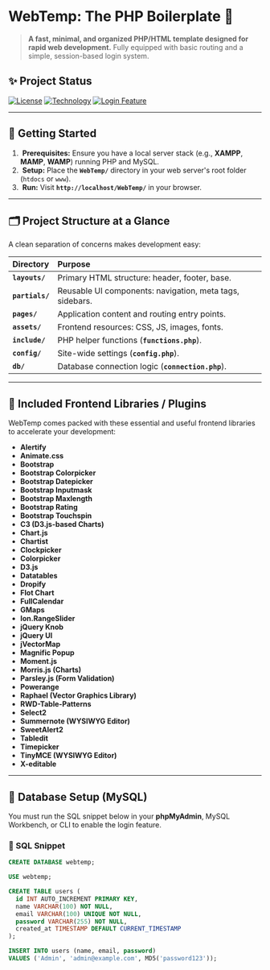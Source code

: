 # WebTemp: The PHP Boilerplate 🚀

> **A fast, minimal, and organized PHP/HTML template designed for rapid web development.**
> Fully equipped with basic routing and a simple, session-based login system.

## ✨ Project Status
[![License](https://img.shields.io/badge/License-MIT-blue.svg)](https://opensource.org/licenses/MIT)
[![Technology](https://img.shields.io/badge/Technology-PHP%20%7C%20MySQL-7777BB.svg)]()
[![Login Feature](https://img.shields.io/badge/Auth-Simple%20Session%20Login-yellowgreen.svg)]()

---

## 🚀 Getting Started

1.  **Prerequisites:** Ensure you have a local server stack (e.g., **XAMPP**, **MAMP**, **WAMP**) running PHP and MySQL.
2.  **Setup:** Place the **`WebTemp/`** directory in your web server's root folder (`htdocs` or `www`).
3.  **Run:** Visit **`http://localhost/WebTemp/`** in your browser.

---

## 🗂️ Project Structure at a Glance

A clean separation of concerns makes development easy:

| Directory | Purpose |
| :--- | :--- |
| **`layouts/`** | Primary HTML structure: header, footer, base. |
| **`partials/`** | Reusable UI components: navigation, meta tags, sidebars. |
| **`pages/`** | Application content and routing entry points. |
| **`assets/`** | Frontend resources: CSS, JS, images, fonts. |
| **`include/`** | PHP helper functions (**`functions.php`**). |
| **`config/`** | Site-wide settings (**`config.php`**). |
| **`db/`** | Database connection logic (**`connection.php`**). |

---

## 🔌 Included Frontend Libraries / Plugins

WebTemp comes packed with these essential and useful frontend libraries to accelerate your development:

* **Alertify**
* **Animate.css**
* **Bootstrap**
* **Bootstrap Colorpicker**
* **Bootstrap Datepicker**
* **Bootstrap Inputmask**
* **Bootstrap Maxlength**
* **Bootstrap Rating**
* **Bootstrap Touchspin**
* **C3 (D3.js-based Charts)**
* **Chart.js**
* **Chartist**
* **Clockpicker**
* **Colorpicker**
* **D3.js**
* **Datatables**
* **Dropify**
* **Flot Chart**
* **FullCalendar**
* **GMaps**
* **Ion.RangeSlider**
* **jQuery Knob**
* **jQuery UI**
* **jVectorMap**
* **Magnific Popup**
* **Moment.js**
* **Morris.js (Charts)**
* **Parsley.js (Form Validation)**
* **Powerange**
* **Raphael (Vector Graphics Library)**
* **RWD-Table-Patterns**
* **Select2**
* **Summernote (WYSIWYG Editor)**
* **SweetAlert2**
* **Tabledit**
* **Timepicker**
* **TinyMCE (WYSIWYG Editor)**
* **X-editable**

---

## 🔑 Database Setup (MySQL)

You must run the SQL snippet below in your **phpMyAdmin**, MySQL Workbench, or CLI to enable the login feature.

### 💾 SQL Snippet

```sql
CREATE DATABASE webtemp;

USE webtemp;

CREATE TABLE users (
  id INT AUTO_INCREMENT PRIMARY KEY,
  name VARCHAR(100) NOT NULL,
  email VARCHAR(100) UNIQUE NOT NULL,
  password VARCHAR(255) NOT NULL,
  created_at TIMESTAMP DEFAULT CURRENT_TIMESTAMP
);

INSERT INTO users (name, email, password)
VALUES ('Admin', 'admin@example.com', MD5('password123'));
````